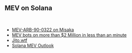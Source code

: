 ## MEV on Solana

<br>

* [MEV-ARB-90-0322 on Misaka](https://github.com/0xMisaka/MEV-data-solana/blob/main/MEV-ARB-90-0322.ipynb0)
* [MEV bots on more than $2 Million in less than an minute](https://twitter.com/oraprotocol/status/1539664843816333312?s=20&t=Hdo4irxrDiatM4LKA3FbhA)
* [Jito.wtf](https://jito.wtf/)
* [Solana MEV Outlook](https://medium.com/chorus-one/analyzing-mev-instances-on-solana-part-3-6376bcf40b6b)
